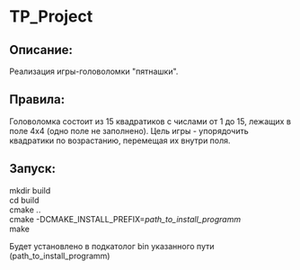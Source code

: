 # TP_Project

## Описание:
Реализация игры-головоломки "пятнашки".

## Правила:
Головоломка состоит из 15 квадратиков с числами от 1 до 15, лежащих в поле 4х4 (одно поле не заполнено). Цель игры - упорядочить квадратики по возрастанию, перемещая их внутри поля.

## Запуск:
mkdir build  
cd build  
cmake ..  
cmake -DCMAKE_INSTALL_PREFIX=*path_to_install_programm*  
make  

Будет установлено в подкатолог bin указанного пути (path_to_install_programm)
